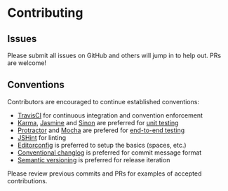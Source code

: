 # Contributing

## Issues

Please submit all issues on GitHub and others will jump in to help out. PRs are welcome!

## Conventions

Contributors are encouraged to continue established conventions:

* [TravisCI](https://travis-ci.org/) for continuous integration and convention enforcement
* [Karma](http://karma-runner.github.io/), [Jasmine](http://jasmine.github.io/) and [Sinon](http://sinonjs.org/) are preferred for [unit testing](https://docs.angularjs.org/guide/unit-testing)
* [Protractor](https://angular.github.io/protractor/#/) and [Mocha](https://mochajs.org/) are prefered for [end-to-end testing](https://docs.angularjs.org/guide/e2e-testing)
* [JSHint](http://jshint.com/) for linting
* [Editorconfig](http://editorconfig.org/) is preferred to setup the basics (spaces, etc.)
* [Conventional changlog](https://github.com/ajoslin/conventional-changelog/blob/104b3aae5d65e2fc73b7cbee48ff5f56050a50e8/conventions/angular.md) is preferred for commit message format
* [Semantic versioning](http://semver.org/) is preferred for release iteration

Please review previous commits and PRs for examples of accepted contributions.
